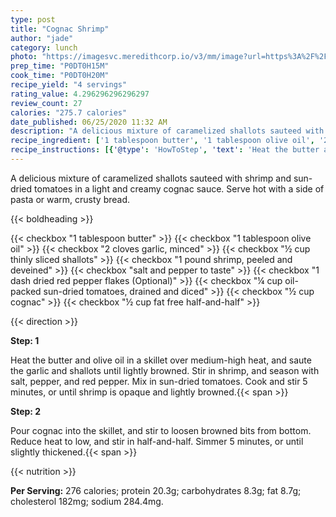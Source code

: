 ```yaml
---
type: post
title: "Cognac Shrimp"
author: "jade"
category: lunch
photo: "https://imagesvc.meredithcorp.io/v3/mm/image?url=https%3A%2F%2Fimages.media-allrecipes.com%2Fuserphotos%2F970876.jpg"
prep_time: "P0DT0H15M"
cook_time: "P0DT0H20M"
recipe_yield: "4 servings"
rating_value: 4.296296296296297
review_count: 27
calories: "275.7 calories"
date_published: 06/25/2020 11:32 AM
description: "A delicious mixture of caramelized shallots sauteed with shrimp and sun-dried tomatoes in a light and creamy cognac sauce. Serve hot with a side of pasta or warm, crusty bread."
recipe_ingredient: ['1 tablespoon butter', '1 tablespoon olive oil', '2 cloves garlic, minced', '½ cup thinly sliced shallots', '1 pound shrimp, peeled and deveined', 'salt and pepper to taste', '1 dash dried red pepper flakes', '¼ cup oil-packed sun-dried tomatoes, drained and diced', '½ cup cognac', '½ cup fat free half-and-half']
recipe_instructions: [{'@type': 'HowToStep', 'text': 'Heat the butter and olive oil in a skillet over medium-high heat, and saute the garlic and shallots until lightly browned. Stir in shrimp, and season with salt, pepper, and red pepper. Mix in sun-dried tomatoes. Cook and stir 5 minutes, or until shrimp is opaque and lightly browned.\n'}, {'@type': 'HowToStep', 'text': 'Pour cognac into the skillet, and stir to loosen browned bits from bottom. Reduce heat to low, and stir in half-and-half. Simmer 5 minutes, or until slightly thickened.\n'}]
---
```


A delicious mixture of caramelized shallots sauteed with shrimp and sun-dried tomatoes in a light and creamy cognac sauce. Serve hot with a side of pasta or warm, crusty bread. 

{{< boldheading >}}

{{< checkbox "1 tablespoon butter" >}}
{{< checkbox "1 tablespoon olive oil" >}}
{{< checkbox "2 cloves garlic, minced" >}}
{{< checkbox "½ cup thinly sliced shallots" >}}
{{< checkbox "1 pound shrimp, peeled and deveined" >}}
{{< checkbox "salt and pepper to taste" >}}
{{< checkbox "1 dash dried red pepper flakes  (Optional)" >}}
{{< checkbox "¼ cup oil-packed sun-dried tomatoes, drained and diced" >}}
{{< checkbox "½ cup cognac" >}}
{{< checkbox "½ cup fat free half-and-half" >}}


{{< direction >}}

**Step: 1**

Heat the butter and olive oil in a skillet over medium-high heat, and saute the garlic and shallots until lightly browned. Stir in shrimp, and season with salt, pepper, and red pepper. Mix in sun-dried tomatoes. Cook and stir 5 minutes, or until shrimp is opaque and lightly browned.{{< span >}}

**Step: 2**

Pour cognac into the skillet, and stir to loosen browned bits from bottom. Reduce heat to low, and stir in half-and-half. Simmer 5 minutes, or until slightly thickened.{{< span >}}

{{< nutrition >}}

**Per Serving:** 276 calories; protein 20.3g; carbohydrates 8.3g; fat 8.7g; cholesterol 182mg; sodium 284.4mg.